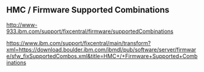 ## HMC / Firmware Supported Combinations

http://www-933.ibm.com/support/fixcentral/firmware/supportedCombinations

https://www.ibm.com/support/fixcentral/main/transform?xml=https://download.boulder.ibm.com/ibmdl/pub/software/server/firmware/sfw_fixSupportedCombos.xml&title=HMC+/+Firmware+Supported+Combinations
